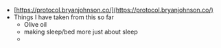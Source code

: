 - [https://protocol.bryanjohnson.co/](https://protocol.bryanjohnson.co/)
- Things I have taken from this so far
	- Olive oil
	- making sleep/bed more just about sleep
	- 
